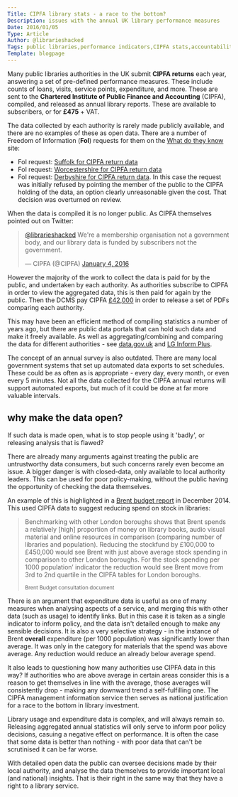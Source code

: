 ```yaml
---
Title: CIPFA library stats - a race to the bottom?
Description: issues with the annual UK library performance measures
Date: 2016/01/05
Type: Article
Author: @librarieshacked
Tags: public libraries,performance indicators,CIPFA stats,accountability
Template: blogpage
---
```


Many public libraries authorities in the UK submit **CIPFA returns** each year, answering a set of pre-defined performance measures.  These include counts of loans, visits, service points, expenditure, and more.  These are sent to the **Chartered Institute of Public Finance and Accounting** (CIPFA), compiled, and released as annual library reports.  These are available to subscribers, or for **£475** + VAT.

The data collected by each authority is rarely made publicly available, and there are no examples of these as open data.  There are a number of Freedom of Information (**FoI**) requests for them on the [What do they know](https://www.whatdotheyknow.com/) site:

- FoI request: [Suffolk for CIPFA return data](https://www.whatdotheyknow.com/request/library_cipfa_returns_2)
- FoI request: [Worcestershire for CIPFA return data](https://www.whatdotheyknow.com/request/library_statistics_40)
- FoI request: [Derbyshire for CIPFA return data](https://www.whatdotheyknow.com/request/cipfa_2). In this case the request was initially refused by pointing the member of the public to the CIPFA holding of the data, an option clearly unreasonable given the cost.  That decision was overturned on review.

When the data is compiled it is no longer public.  As CIPFA themselves pointed out on Twitter:

<blockquote class="twitter-tweet" lang="en-gb"><p lang="en" dir="ltr"><a href="https://twitter.com/librarieshacked">@librarieshacked</a> We&#39;re a membership organisation not a government body, and our library data is funded by subscribers not the government.</p>&mdash; CIPFA (@CIPFA) <a href="https://twitter.com/CIPFA/status/683953497990115328">January 4, 2016</a></blockquote>
<script async src="//platform.twitter.com/widgets.js" charset="utf-8"></script>

However the majority of the work to collect the data is paid for by the public, and undertaken by each authority.  As authorities subscribe to CIPFA in order to view the aggregated data, this is then paid for again by the public.  Then the DCMS pay CIPFA [£42,000](http://www.cipfastats.net/news/newsstory.asp?content=17410) in order to release a set of PDFs comparing each authority.

This may have been an efficient method of compiling statistics a number of years ago, but there are public data portals that can hold such data and make it freely available.  As well as aggregating/combining and comparing the data for different authorities - see [data.gov.uk](https://data.gov.uk/) and [LG Inform Plus](http://opendata.esd.org.uk/).

The concept of an annual survey is also outdated.  There are many local government systems that set up automated data exports to set schedules.  These could be as often as is appropriate - every day, every month, or even every 5 minutes.  Not all the data collected for the CIPFA annual returns will support automated exports, but much of it could be done at far more valuable intervals.

## why make the data open?

If such data is made open, what is to stop people using it 'badly', or releasing analysis that is flawed?

There are already many arguments against treating the public are untrustworthy data consumers, but such concerns rarely even become an issue.  A bigger danger is with closed-data, only available to local authority leaders.  This can be used for poor policy-making, without the public having the opportunity of checking the data themselves.

An example of this is highlighted in a [Brent budget report](http://democracy.brent.gov.uk/documents/b8067/Budget%20report%20and%20appendices%20Monday%2015-Dec-2014%2019.00%20Cabinet.pdf?T=9) in December 2014.  This used CIPFA data to suggest reducing spend on stock in libraries:

<blockquote><p>Benchmarking with other London boroughs shows that Brent spends a relatively [high] proportion of money on library books, audio visual material and online resources in comparison (comparing number of libraries and population).  Reducing the stockfund by £100,000 to £450,000 would see Brent with just above average stock spending in comparison to other London boroughs. For the stock spending per 1000 population’ indicator the reduction would see Brent move from 3rd to 2nd quartile in the CIPFA tables for London boroughs. </p><small>Brent Budget consultation document</small></blockquote>

There is an argument that expenditure data is useful as one of many measures when analysing aspects of a service, and merging this with other data (such as usage) to identify links.  But in this case it is taken as a single indicator to inform policy, and the data isn't detailed enough to make any sensible decisions.  It is also a very selective strategy - in the instance of Brent **overall** expenditure (per 1000 population) was significantly lower than average.  It was only in the category for materials that the spend was above average.  Any reduction would reduce an already below average spend.

It also leads to questioning how many authorities use CIPFA data in this way?  If authorities who are above average in certain areas consider this is a reason to get themselves in line with the average, those averages will consistently drop - making any downward trend a self-fulfilling one.  The CIPFA management information service then serves as national justification for a race to the bottom in library investment.

Library usage and expenditure data is complex, and will always remain so.  Releasing aggregated annual statistics will only serve to inform poor policy decisions, casuing a negative effect on performance.  It is often the case that some data is better than nothing - with poor data that can't be scrutinised it can be far worse.

With detailed open data the public can oversee decisions made by their local authority, and analyse the data themselves to provide important local (and national) insights.  That is their right in the same way that they have a right to a library service.